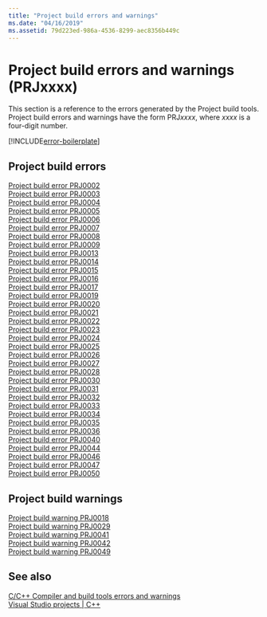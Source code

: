 ```yaml
---
title: "Project build errors and warnings"
ms.date: "04/16/2019"
ms.assetid: 79d223ed-986a-4536-8299-aec8356b449c
---
```

# Project build errors and warnings (PRJxxxx)

This section is a reference to the errors generated by the Project build tools. Project build errors and warnings have the form PRJ*xxxx*, where *xxxx* is a four-digit number.

[!INCLUDE[error-boilerplate](../../error-messages/includes/error-boilerplate.md)]

## Project build errors

[Project build error PRJ0002](project-build-error-prj0002.md) \
[Project build error PRJ0003](project-build-error-prj0003.md) \
[Project build error PRJ0004](project-build-error-prj0004.md) \
[Project build error PRJ0005](project-build-error-prj0005.md) \
[Project build error PRJ0006](project-build-error-prj0006.md) \
[Project build error PRJ0007](project-build-error-prj0007.md) \
[Project build error PRJ0008](project-build-error-prj0008.md) \
[Project build error PRJ0009](project-build-error-prj0009.md) \
[Project build error PRJ0013](project-build-error-prj0013.md) \
[Project build error PRJ0014](project-build-error-prj0014.md) \
[Project build error PRJ0015](project-build-error-prj0015.md) \
[Project build error PRJ0016](project-build-error-prj0016.md) \
[Project build error PRJ0017](project-build-error-prj0017.md) \
[Project build error PRJ0019](project-build-error-prj0019.md) \
[Project build error PRJ0020](project-build-error-prj0020.md) \
[Project build error PRJ0021](project-build-error-prj0021.md) \
[Project build error PRJ0022](project-build-error-prj0022.md) \
[Project build error PRJ0023](project-build-error-prj0023.md) \
[Project build error PRJ0024](project-build-error-prj0024.md) \
[Project build error PRJ0025](project-build-error-prj0025.md) \
[Project build error PRJ0026](project-build-error-prj0026.md) \
[Project build error PRJ0027](project-build-error-prj0027.md) \
[Project build error PRJ0028](project-build-error-prj0028.md) \
[Project build error PRJ0030](project-build-error-prj0030.md) \
[Project build error PRJ0031](project-build-error-prj0031.md) \
[Project build error PRJ0032](project-build-error-prj0032.md) \
[Project build error PRJ0033](project-build-error-prj0033.md) \
[Project build error PRJ0034](project-build-error-prj0034.md) \
[Project build error PRJ0035](project-build-error-prj0035.md) \
[Project build error PRJ0036](project-build-error-prj0036.md) \
[Project build error PRJ0040](project-build-error-prj0040.md) \
[Project build error PRJ0044](project-build-error-prj0044.md) \
[Project build error PRJ0046](project-build-error-prj0046.md) \
[Project build error PRJ0047](project-build-error-prj0047.md) \
[Project build error PRJ0050](project-build-error-prj0050.md)

## Project build warnings

[Project build warning PRJ0018](project-build-warning-prj0018.md) \
[Project build warning PRJ0029](project-build-warning-prj0029.md) \
[Project build warning PRJ0041](project-build-warning-prj0041.md) \
[Project build warning PRJ0042](project-build-warning-prj0042.md) \
[Project build warning PRJ0049](project-build-warning-prj0049.md)

## See also

[C/C++ Compiler and build tools errors and warnings](../compiler-errors-1/c-cpp-build-errors.md) \
[Visual Studio projects | C++](../../build/creating-and-managing-visual-cpp-projects.md)

